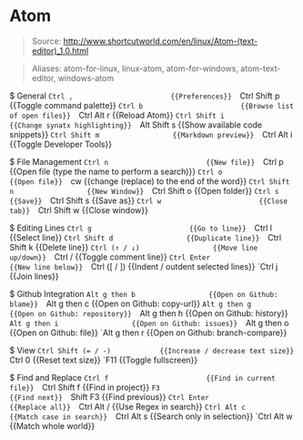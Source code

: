 # Atom

> Source: http://www.shortcutworld.com/en/linux/Atom-(text-editor)_1.0.html

> Aliases: atom-for-linux, linux-atom, atom-for-windows, atom-text-editor, windows-atom

$ General
    `Ctrl ,                        {{Preferences}} 
    `Ctrl Shift p                  {{Toggle command palette}} 
    `Ctrl b                        {{Browse list of open files}} 
    `Ctrl Alt r                    {{Reload Atom}} 
    `Ctrl Shift i                  {{Change synatx highlighting}} 
    `Alt Shift s                   {{Show available code snippets}} 
    `Ctrl Shift m                  {{Markdown preview}} 
    `Ctrl Alt i                    {{Toggle Developer Tools}} 

$ File Management
    `Ctrl n                        {{New file}} 
    `Ctrl p                        {{Open file (type the name to perform a search)}} 
    `Ctrl o                        {{Open file}} 
    `cw                            {{change (replace) to the end of the word}} 
    `Ctrl Shift n                  {{New Window}} 
    `Ctrl Shift o                  {{Open folder}} 
    `Ctrl s                        {{Save}} 
    `Ctrl Shift s                  {{Save as}} 
    `Ctrl w                        {{Close tab}} 
    `Ctrl Shift w                  {{Close window}} 

$ Editing Lines
    `Ctrl g                        {{Go to line}} 
    `Ctrl l                        {{Select line}} 
    `Ctrl Shift d                  {{Duplicate line}} 
    `Ctrl Shift k                  {{Delete line}} 
    `Ctrl (↑ / ↓)                  {{Move line up/down}} 
    `Ctrl /                        {{Toggle comment line}} 
    `Ctrl Enter                    {{New line below}} 
    `Ctrl ([ / ])                  {{Indent / outdent selected lines}} 
    `Ctrl j                        {{Join lines}} 

$ Github Integration
    `Alt g then b                  {{Open on Github: blame}} 
    `Alt g then c                  {{Open on Github: copy-url}} 
    `Alt g then g                  {{Open on Github: repository}} 
    `Alt g then h                  {{Open on Github: history}} 
    `Alt g then i                  {{Open on Github: issues}} 
    `Alt g then o                  {{Open on Github: file}} 
    `Alt g then r                  {{Open on Github: branch-compare}} 

$ View
    `Ctrl Shift (= / -)            {{Increase / decrease text size}} 
    `Ctrl 0                        {{Reset text size}} 
    `F11                           {{Toggle fullscreen}} 

$ Find and Replace
    `Ctrl f                        {{Find in current file}} 
    `Ctrl Shift f                  {{Find in project}} 
    `F3                            {{Find next}} 
    `Shift F3                      {{Find previous}} 
    `Ctrl Enter                    {{Replace all}} 
    `Ctrl Alt /                    {{Use Regex in search}} 
    `Ctrl Alt c                    {{Match case in search}} 
    `Ctrl Alt s                    {{Search only in selection}} 
    `Ctrl Alt w                    {{Match whole world}} 

